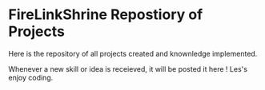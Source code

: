 # FireLinkShrine Repostiory of Projects



Here is the repository of all projects created and knownledge implemented.

Whenever a new skill or idea is receieved, it will be posted it here ! Les's enjoy coding.

